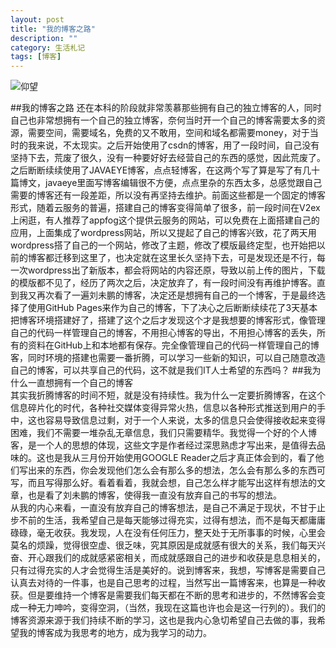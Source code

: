 ```yaml
---
layout: post
title: "我的博客之路"
description: ""
category: 生活札记
tags: [博客]
---
```


![仰望](http://oldmo.github.io/images/whyblog.jpg)

##我的博客之路
还在本科的阶段就非常羡慕那些拥有自己的独立博客的人，同时自己也非常想拥有一个自己的独立博客，奈何当时开一个自己的博客需要太多的资源，需要空间，需要域名，免费的又不敢用，空间和域名都需要money，对于当时的我来说，不太现实。之后开始使用了csdn的博客，用了一段时间，自己没有坚持下去，荒废了很久，没有一种要好好去经营自己的东西的感觉，因此荒废了。之后断断续续使用了JAVAEYE博客，点点轻博客，在这两个写了算是写了有几十篇博文，javaeye里面写博客编辑很不方便，点点里杂的东西太多，总感觉跟自己需要的博客还有一段差距，所以没有再坚持去维护。前面这些都是一个固定的博客形式，随着云服务的普遍，搭建自己的博客变得简单了很多，前一段时间在V2ex上闲逛，有人推荐了appfog这个提供云服务的网站，可以免费在上面搭建自己的应用，上面集成了wordpress网站，所以又提起了自己的博客兴致，花了两天用wordpress搭了自己的一个网站，修改了主题，修改了模版最终定型，也开始把以前的博客都迁移到这里了，也决定就在这里长久坚持下去，可是发现还是不行，每一次wordpress出了新版本，都会将网站的内容还原，导致以前上传的图片，下载的模版都不见了，经历了两次之后，决定放弃了，有一段时间没有再维护博客。直到我又再次看了一遍刘未鹏的博客，决定还是想拥有自己的一个博客，于是最终选择了使用GitHub Pages来作为自己的博客，下了决心之后断断续续花了3天基本把博客环境搭建好了，搭建了这个之后才发现这个才是我想要的博客形式，像管理自己的代码一样管理自己的博客，不用担心博客的导出，不用担心博客的丢失，所有的资料在GitHub上和本地都有保存。完全像管理自己的代码一样管理自己的博客，同时环境的搭建也需要一番折腾，可以学习一些新的知识，可以自己随意改造自己的博客，可以共享自己的代码，这不就是我们IT人士希望的东西吗？
##我为什么一直想拥有一个自己的博客    
其实我折腾博客的时间不短，就是没有持续性。我为什么一定要折腾博客，在这个信息碎片化的时代，各种社交媒体变得异常火热，信息以各种形式推送到用户的手中，这也容易导致信息过剩，对于一个人来说，太多的信息只会使得接收起来变得困难，我们不需要一堆杂乱无章信息，我们只需要精华。我觉得一个好的个人博客，是一个人的思想的体现，这些文字是作者经过深思熟虑才写出来，是值得去品味的。这也是我从三月份开始使用GOOGLE Reader之后才真正体会到的，看了他们写出来的东西，你会发现他们怎么会有那么多的想法，怎么会有那么多的东西可写，而且写得那么好。看着看着，我就会想，自己怎么样才能写出这样有想法的文章，也是看了刘未鹏的博客，使得我一直没有放弃自己的书写的想法。  
从我的内心来看，一直没有放弃自己的博客想法，是自己不满足于现状，不甘于止步不前的生活，我希望自己是每天能够过得充实，过得有想法，而不是每天都庸庸碌碌，毫无收获。我发现，人在没有任何压力，整天处于无所事事的时候，心里会莫名的烦躁，觉得很空虚、很乏味，究其原因是成就感有很大的关系，我们每天兴奋、开心跟我们的成就感紧密相关，而成就感跟自己的进步和收获是息息相关的，只有过得充实的人才会觉得生活是美好的。说到博客来，我想，写博客是需要自己认真去对待的一件事，也是自己思考的过程，当然写出一篇博客来，也算是一种收获。但是要维持一个博客是需要我们每天都在不断的思考和进步的，不然博客会变成一种无力呻吟，变得空洞，（当然，我现在这篇也许也会是这一行列的）。我们的博客资源来源于我们持续不断的学习，这也是我内心急切希望自己去做的事，我希望我的博客成为我思考的地方，成为我学习的动力。
